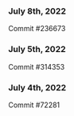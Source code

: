 ### July 8th, 2022

Commit #236673

### July 5th, 2022

Commit #314353


### July 4th, 2022

Commit #72281
